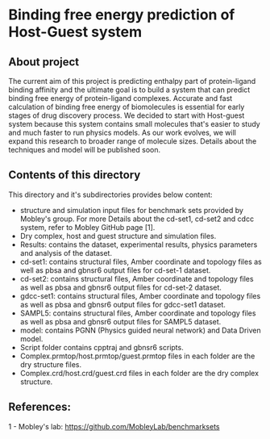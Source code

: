 # Binding free energy prediction of Host-Guest system
## About project
The current aim of this project is predicting enthalpy part of protein-ligand binding affinity and the ultimate goal is to build a system that can predict binding free energy of protein-ligand complexes. Accurate and fast calculation of binding free energy of biomolecules is essential for early stages of drug discovery process. We decided to start with Host-guest system because this system contains small molecules that's easier to study and much faster to run physics models. As our work evolves, we will expand this research to broader range of molecule sizes. Details about the techniques and model will be published soon.
## Contents of this directory
This directory and it's subdirectories provides below content:
- structure and simulation input files for benchmark sets provided by Mobley's group. For more
Details about the cd-set1, cd-set2 and cdcc system, refer to Mobley GitHub page [1].
- Dry complex, host and guest structure and simulation files.
- Results: contains the dataset, experimental results, physics parameters and analysis of the dataset.
- cd-set1: contains structural files, Amber coordinate and topology files as well as pbsa and gbnsr6 output files for cd-set-1 dataset.
- cd-set2: contains structural files, Amber coordinate and topology files as well as pbsa and gbnsr6 output files for cd-set-2 dataset.
- gdcc-set1: contains structural files, Amber coordinate and topology files as well as pbsa and gbnsr6 output files for gdcc-set1 dataset.
- SAMPL5: contains structural files, Amber coordinate and topology files as well as pbsa and gbnsr6 output files for SAMPL5 dataset.
- model: contains PGNN (Physics guided neural network) and Data Driven model.
- Script folder contains cpptraj and gbnsr6 scripts. 
- Complex.prmtop/host.prmtop/guest.prmtop files in each folder are the dry structure files.
- Complex.crd/host.crd/guest.crd files in each folder are the dry complex structure.



## References:
1 - Mobley's lab: https://github.com/MobleyLab/benchmarksets